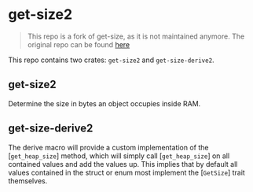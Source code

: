 # get-size2

> This repo is a fork of get-size, as it is not maintained anymore. The original repo can be found [here](https://github.com/DKerp/get-size)

This repo contains two crates: `get-size2` and `get-size-derive2`.

## get-size2

Determine the size in bytes an object occupies inside RAM.

## get-size-derive2

The derive macro will provide a custom implementation of the [`get_heap_size`] method, which will simply call [`get_heap_size`] on all contained values and add the values up. This implies that by default all values contained in the struct or enum most implement the [`GetSize`] trait themselves.

